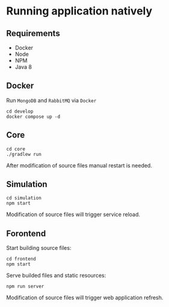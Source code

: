 # Running application natively

## Requirements

- Docker
- Node
- NPM
- Java 8

## Docker

Run `MongoDB` and `RabbitMQ` via `Docker`

```
cd develop
docker compose up -d
```

## Core

```
cd core
./gradlew run
```

After modification of source files manual restart is needed.

## Simulation

```
cd simulation
npm start
```

Modification of source files will trigger service reload.

## Forontend

Start building source files:

```
cd frontend
npm start
```

Serve builded files and static resources:

```
npm run server
```

Modification of source files will trigger web application refresh.
